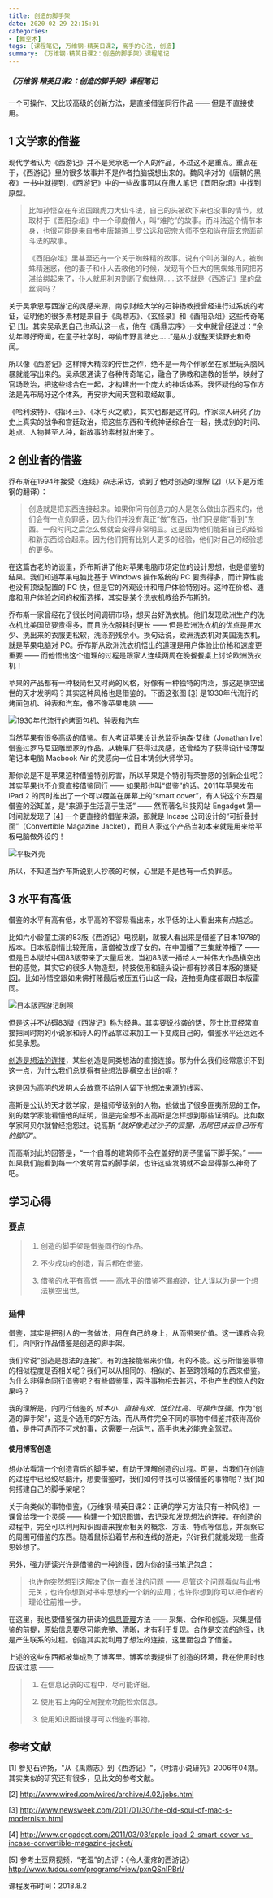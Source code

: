 ```yaml
---
title: 创造的脚手架
date: 2020-02-29 22:15:01
categories:
- [舞空术]
tags: [课程笔记, 万维钢·精英日课2, 高手的心法, 创造]
summary: 《万维钢·精英日课2：创造的脚手架》课程笔记
---
```


##### 《万维钢·精英日课2：创造的脚手架》课程笔记

一个可操作、又比较高级的创新方法，是直接借鉴同行作品 —— 但是不直接使用。

## 1 文学家的借鉴

现代学者认为《西游记》并不是吴承恩一个人的作品，不过这不是重点。重点在于，《西游记》里的很多故事并不是作者拍脑袋想出来的。魏风华对的《唐朝的黑夜》一书中就提到，《西游记》中的一些故事可以在唐人笔记《酉阳杂俎》中找到原型。

> 比如孙悟空在车迟国跟虎力大仙斗法，自己的头被砍下来也没事的情节，就取材于《酉阳杂俎》中一个印度僧人，叫“难陀”的故事。而斗法这个情节本身，也很可能是来自书中唐朝道士罗公远和密宗大师不空和尚在唐玄宗面前斗法的故事。
>
> 《酉阳杂俎》里甚至还有一个关于蜘蛛精的故事。说有个叫苏湛的人，被蜘蛛精迷惑，他的妻子和仆人去救他的时候，发现有个巨大的黑蜘蛛用网把苏湛给绑起来了，仆人就用利刃割断了蜘蛛网……这不就是《西游记》里的盘丝洞吗？

关于吴承恩写西游记的灵感来源，南京财经大学的石钟扬教授曾经进行过系统的考证，证明他的很多素材是来自于《禹鼎志》、《玄怪录》和《酉阳杂俎》这些传奇笔记 [[1]](#references)。其实吴承恩自己也承认这一点，他在《禹鼎志序》一文中就曾经说过：“余幼年即好奇闻，在童子社学时，每偷市野言稗史……”是从小就整天读野史和奇闻。

所以像《西游记》这样博大精深的传世之作，绝不是一两个作家坐在家里玩头脑风暴就能写出来的。吴承恩通读了各种传奇笔记，融合了佛教和道教的哲学，映射了官场政治，把这些综合在一起，才构建出一个庞大的神话体系。我怀疑他的写作方法是先布局好这个体系，再安排大闹天宫和取经故事。

《哈利波特》、《指环王》、《冰与火之歌》，其实也都是这样的。作家深入研究了历史上真实的战争和宫廷政治，把这些东西和传统神话综合在一起，换成别的时间、地点、人物甚至人种，新故事的素材就出来了。

## 2 创业者的借鉴

乔布斯在1994年接受《连线》杂志采访，谈到了他对创造的理解 [[2]](#references)（以下是万维钢的翻译）：

> 创造就是把东西连接起来。如果你问有创造力的人是怎么做出东西来的，他们会有一点负罪感，因为他们并没有真正“做”东西，他们只是能“看到”东西。一段时间之后怎么做就会变得非常明显。这是因为他们能把自己的经验和新东西综合起来。因为他们拥有比别人更多的经验，他们对自己的经验想的更多。

在这篇古老的访谈里，乔布斯讲了他对苹果电脑市场定位的设计思想，也是借鉴的结果。我们知道苹果电脑比基于 Windows 操作系统的 PC 要贵得多，而计算性能也没有顶级配置的 PC 快，但是它的外观设计和用户体验特别好。这种在价格、速度和用户体验之间的权衡选择，其实是某个洗衣机教给乔布斯的。

乔布斯一家曾经花了很长时间调研市场，想买台好洗衣机。他们发现欧洲生产的洗衣机比美国货要贵得多，而且洗衣服耗时更长 —— 但是欧洲洗衣机的优点是用水少、洗出来的衣服更松软，洗涤剂残余小。换句话说，欧洲洗衣机对美国洗衣机，就是苹果电脑对 PC。乔布斯从欧洲洗衣机悟出的道理是用户体验比价格和速度更重要 —— 而他悟出这个道理的过程是跟家人连续两周在晚餐餐桌上讨论欧洲洗衣机！

苹果的产品都有一种极简但又时尚的风格，好像有一种独特的内涵，那这是横空出世的天才发明吗？其实这种风格也是借鉴的。下面这张图 [[3]](#references) 是1930年代流行的烤面包机、钟表和汽车，像不像苹果电脑 ——

![1930年代流行的烤面包机、钟表和汽车](http://static.sunyt.site/qiao-bu-si-de-jie-jian.jpg)

当然苹果有很多高级的借鉴。有人考证苹果设计总监乔纳森·艾维（Jonathan Ive）借鉴过罗马尼亚雕塑家的作品，从糖果厂获得过灵感，还曾经为了获得设计轻薄型笔记本电脑 Macbook Air 的灵感向一位日本铸剑大师学习。

那你说是不是苹果这种借鉴特别厉害，所以苹果是个特别有荣誉感的创新企业呢？其实苹果也不介意直接借鉴同行 —— 如果那也叫“借鉴”的话。2011年苹果发布 iPad 2 的同时推出了一个可以覆盖在屏幕上的“smart cover”，有人说这个东西是借鉴的浴缸盖，是“来源于生活高于生活” —— 然而著名科技网站 Engadget 第一时间就发现了 [[4]](#references) 一个更直接的借鉴来源，那就是 Incase 公司设计的“可折叠封面”（Convertible Magazine Jacket），而且人家这个产品当初本来就是用来给平板电脑做外设的！

![平板外壳](http://static.sunyt.site/ping-ban-wai-ke.jpg)

所以，不知道当乔布斯说别人抄袭的时候，心里是不是也有一点负罪感。

## 3 水平有高低

借鉴的水平有高有低，水平高的不容易看出来，水平低的让人看出来有点尴尬。

比如六小龄童主演的83版《西游记》电视剧，就被人看出来是借鉴了日本1978的版本。日本版剧情比较荒唐，唐僧被改成了女的，在中国播了三集就停播了 —— 但是日本版给中国83版带来了大量启发。当初83版一播给人一种伟大作品横空出世的感觉，其实它的很多人物造型，特技使用和镜头设计都有抄袭日本版的嫌疑 [[5]](#references)。比如孙悟空跟如来佛打赌最后被压五行山这一段，连拍摄角度都跟日本版雷同。

![日本版西游记剧照](http://static.sunyt.site/ri-ben-ban-xi-you-ji.jpg)

但是这并不妨碍83版《西游记》称为经典。其实要说抄袭的话，莎士比亚经常直接把同时期的小说家和诗人的作品拿过来加工一下变成自己的，借鉴水平还远远不如吴承恩。

[创造是想法的连接](/tools/knowledge-formula/#chuang-zao)，某些创造是同类想法的直接连接。那为什么我们经常意识不到这一点，为什么我们总觉得有些想法是横空出世的呢？

这是因为高明的发明人会故意不给别人留下他想法来源的线索。

高斯是公认的天才数学家，是祖师爷级别的人物，他做出了很多匪夷所思的工作，别的数学家能看懂他的证明，但是完全想不出高斯是怎样想到那些证明的。比如数学家阿贝尔就曾经抱怨过。说高斯 *“就好像走过沙子的狐狸，用尾巴抹去自己所有的脚印”*。

而高斯对此的回答是，“一个自尊的建筑师不会在盖好的房子里留下脚手架。” —— 如果我们能看到每一个发明背后的脚手架，也许这些发明就不会显得那么神奇了吧。

## 学习心得

### 要点

> 1. 创造的脚手架是借鉴同行的作品。
>
> 2. 不少成功的创造，背后都在借鉴。
>
> 3. 借鉴的水平有高低 —— 高水平的借鉴不漏痕迹，让人误以为是一个想法横空出世。

### 延伸

借鉴，其实是把别人的一套做法，用在自己的身上，从而带来价值。这一课教会我们，向同行作品借鉴是创造的脚手架。

我们常说“创造是想法的连接”。有的连接能带来价值，有的不能。这与所借鉴事物的相似程度是否相关呢？我们可以从相同的、相似的、甚至跨领域的东西来借鉴。为什么非得向同行借鉴呢？有些借鉴里，两件事物相去甚远，不也产生的惊人的效果吗？

我的理解是，向同行借鉴的 *成本小、直接有效、性价比高、可操作性强*。作为“创造的脚手架”，这是个通用的好方法。而从两件完全不同的事物中借鉴并获得高价值，是件可遇而不可求的事，这需要一点运气，高手也未必能完全驾驭。

#### 使用博客创造

想办法看清一个创造背后的脚手架，有助于理解创造的过程。可是，当我们在创造的过程中已经绞尽脑汁，想要借鉴时，我们如何寻找可以被借鉴的事物呢？我们如何搭建自己的脚手架呢？

关于向类似的事物借鉴，《万维钢·精英日课2：正确的学习方法只有一种风格》一课曾给我一个[灵感](/online-course-notes/wan-wei-gang-jing-ying-ri-ke/season-2/20180607_zheng-que-de-xue-xi-fang-fa-zhi-you-yi-zhong-feng-ge#li-yong-bo-ke-xue-xi) —— 构建一个[知识图谱](/tools/knowledge-graph)，去记录和发现想法的连接。在创造的过程中，完全可以利用知识图谱来搜索相关的概念、方法、特点等信息，并观察它的周围可借鉴的东西。随着鼠标沿着节点和连线的游走，兴许我们就能发现一些奇思妙想了。

另外，强力研读兴许是借鉴的一种途径，因为你的[读书笔记包含](/online-course-notes/wan-wei-gang-jing-ying-ri-ke/season-2/20171110_te-bie-fang-song-gei-gao-shou-de-xue-xi-fang-fa-jian-yi/#du-shu-bi-ji)：

> 也许你突然想到这解决了你一直关注的问题 —— 尽管这个问题看似与此书无关；也许你想到对书中思想的一个新的应用；也许你想到你可以把作者的理论往前推一步。

在这里，我也要借鉴强力研读的[信息管理](/online-course-notes/wan-wei-gang-jing-ying-ri-ke/season-2/20171110_te-bie-fang-song-gei-gao-shou-de-xue-xi-fang-fa-jian-yi/#xin-xi-guan-li)方法 —— 采集、合作和创造。采集是借鉴的前提，原始信息要尽可能完整、清晰，才有利于复现。合作是交流的途径，也是产生联系的过程。创造其实就利用了想法的连接，这里面包含了借鉴。

上述的这些东西都被集成到了博客里。博客给我提供了创造的环境，我在使用时也应该注意 ——

> 1. 在信息记录的过程中，尽可能详细。
>
> 2. 使用右上角的全局搜索功能检索信息。
>
> 3. 使用知识图谱搜寻可以借鉴的事物。


<div class="anchor" id="references"></div>

## 参考文献

[1] 参见石钟扬，"从《禹鼎志》到《西游记》"，《明清小说研究》2006年04期。其实类似的研究还有很多，见此文的参考文献。

[2] http://www.wired.com/wired/archive/4.02/jobs.html

[3] http://www.newsweek.com/2011/01/30/the-old-soul-of-mac-s-modernism.html

[4] http://www.engadget.com/2011/03/03/apple-ipad-2-smart-cover-vs-incase-convertible-magazine-jacket/

[5] 参考土豆网视频，“老湿”的点评：《令人蛋疼的西游记》 http://www.tudou.com/programs/view/pxnQSnIPBrI/


课程发布时间：2018.8.2
